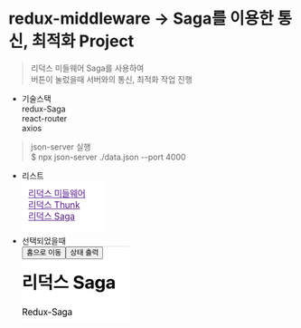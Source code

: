 # redux-middleware -> Saga를 이용한 통신, 최적화 Project

> 리덕스 미들웨어 Saga를 사용하여 <br> 
> 버튼이 눌렀을때 서버와의 통신, 최적화 작업 진행

- 기술스택<br/>
redux-Saga <br/> react-router <br/> axios

> json-server 실행 <br/>
$ npx json-server ./data.json --port 4000

- 리스트<br/>
![](images/Redux-list.png)<br/>
- 선택되었을때 <br/>
![](images/Redux-saga.png)
